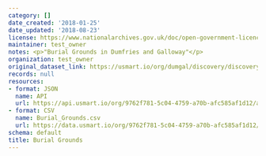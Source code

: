 ```yaml
---
category: []
date_created: '2018-01-25'
date_updated: '2018-08-23'
license: https://www.nationalarchives.gov.uk/doc/open-government-licence/version/3/
maintainer: test_owner
notes: <p>"Burial Grounds in Dumfries and Galloway"</p>
organization: test_owner
original_dataset_link: https://usmart.io/org/dumgal/discovery/discovery-view-detail/873818de-53dd-4008-ac1c-8cc0c6f74070
records: null
resources:
- format: JSON
  name: API
  url: https://api.usmart.io/org/9762f781-5c04-4759-a70b-afc585af1d12/ac87ee48-ba3d-4742-938f-7f97269454c7/1/urql
- format: CSV
  name: Burial_Grounds.csv
  url: https://data.usmart.io/org/9762f781-5c04-4759-a70b-afc585af1d12/resource?resourceGUID=4ac6c7de-b05b-4dce-ab05-faab6ccff4e3
schema: default
title: Burial Grounds
---
```

